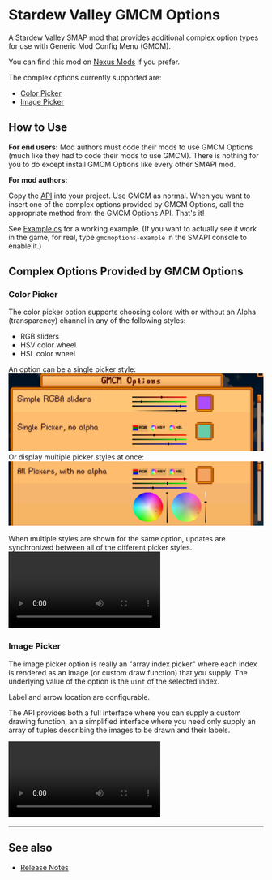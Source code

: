 # Stardew Valley GMCM Options

A Stardew Valley SMAP mod that provides additional complex option types for use with Generic Mod Config Menu (GMCM).

You can find this mod on [Nexus Mods](https://www.nexusmods.com/stardewvalley/mods/10505)
if you prefer.

The complex options currently supported are:
* [Color Picker](#color-picker)
* [Image Picker](#image-picker)

## How to Use

**For end users:** Mod authors must code their mods to use GMCM Options (much like they had to code their mods to use GMCM).
There is nothing for you to do except install GMCM Options like every other SMAPI mod.

**For mod authors:**

Copy the [API](StardewGMCMOptions/IGMCMOptionsAPI.cs) into your project.
Use GMCM as normal.  When you want to insert one of the complex options provided by GMCM Options, call the appropriate
method from the GMCM Options API.  That's it!

See [Example.cs](StardewGMCMOptions/Example.cs) for a working example.
(If you want to actually see it work in the game, for real, type `gmcmoptions-example` in the SMAPI console to enable it.)

## Complex Options Provided by GMCM Options

### Color Picker

The color picker option supports choosing colors with or without an Alpha (transparency) channel in any of the following
styles:
* RGB sliders
* HSV color wheel
* HSL color wheel

An option can be a single picker style:
![](doc/color-picker-single.png)
Or display multiple picker styles at once:
![](doc/color-picker-multi.png)

When multiple styles are shown for the same option, updates are synchronized between all of the different picker
styles.
![video](doc/color-picker-interactions.mov)

### Image Picker

The image picker option is really an "array index picker" where each index is rendered as an image
(or custom draw function) that you supply.  The underlying value of the option is the `uint` of the
selected index.

Label and arrow location are configurable.

The API provides both a full interface where you can supply a custom drawing function, an a simplified
interface where you need only supply an array of tuples describing the images to be drawn and their labels.

![video](doc/image-picker-attire.mov)


----
## See also
* [Release Notes](doc/ReleaseNotes.md)
